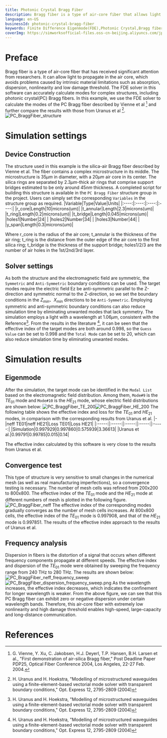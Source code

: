 ```yaml
---
title: Photonic Crystal Bragg Fiber
description: Bragg fiber is a type of air-core fiber that allows light to propagate in the air core, which avoids problems caused by intrinsic material limitation. In this example, we use SimWorks Finite Difference Solutions to calculate the modes of the PC Bragg fiber described by Vienne et al and further compare the results with those from Uranus et al.
language: en-US
businessId: photonic-crystal-bragg-fiber
keywords: Finite Difference Eigenmode(FDE),Photonic Crystal,Bragg fiber,Air-core fiber,Solve mode
coverImg: https://simworksofficial-files.oss-cn-beijing.aliyuncs.com/jpg/PC_BraggFiber_structure_20231214142813A234.jpg
---
```


# Preface

Bragg fiber is a type of air-core fiber that has received significant attention from researchers. It can allow light to propagate in the air core, which avoids problems caused by intrinsic material limitations such as absorption, dispersion, nonlinearity and low damage threshold. The FDE solver in this software can accurately calculate modes for complex structures, including photonic crystal(PC) Bragg fibers. In this example, we use the FDE solver to calculate the modes of the PC Bragg fiber described by Vienne et al [^1] and further compare the results with those from Uranus et al [^2].
![PC_BraggFiber_structure](https://simworksofficial-files.oss-cn-beijing.aliyuncs.com/mdfile/resources/img/PC_BraggFiber_structure.png)

# Simulation settings

## Device Construction

The structure used in this example is the silica-air Bragg fiber described by Vienne et al. The fiber contains a complex microstructure in its middle. The microstructure is $35 \mu m$ in diameter, with a $20 \mu m$ air core in its center. The silica rings are separated by $2.3 \mu m$-thick air rings that comprise support bridges estimated to be only around $45 nm$ thickness. A completed script for building this structure is available in the `PC Bragg Fiber` structure group in the project. Users can simply set the corresponding `Variables` in the structure group as required.
|Variable|Type|Value|Units|
|:----:|:----:|:----:|:----:|
|r_core|Length|10|microns(um)|
|t_annular|Length|2.3|microns(um)|
|t_ring|Length|0.2|microns(um)|
|t_bridge|Length|0.045|microns(um)|
|holes1|Number|24| |
|holes2|Number|34| |
|holes3|Number|44| |
|y_span|Length|0.3|microns(um)|

Where r_core is the radius of the air core; t_annular is the thickness of the air ring; t_ring is the distance from the outer edge of the air core to the first silica ring; t_bridge is the thickness of the support bridge; holes1/2/3 are the number of air holes in the 1st/2nd/3rd layer.

## Solver settings

As both the structure and the electromagnetic field are symmetric, the `Symmetric` and `Anti-Symmetric` boundary conditions can be used. The target modes require the electric field Ez be anti-symmetric parallel to the Z-direction and symmetric normal to the Z-direction, so we set the boundary conditions in the $Z_{min}、X_{min}$ directions to be `Anti-Symmetric`. Employing symmetric and anti-symmetric boundary conditions can also reduce simulation time by eliminating unwanted modes that lack symmetry. The simulation employs a light with a wavelength at $1.06 \mu m$, consistent with the Reference[^2]. From the results in the literature [^2], it can be seen that the effective index of the target modes are both around 0.998, so the `Guess Value` can be set to 0.998 and the `Total Mode` can be set to 20, which can also reduce simulation time by eliminating unwanted modes.

# Simulation results

## Eigenmode

After the simulation, the target mode can be identified in the `Modal List` based on the electromagnetic field distribution. Among them, `Mode#9` is the $TE_{01}$ mode and `Mode#10` is the $HE_{21}$ mode, whose electric field distributions are shown below:
![PC_BraggFiber_TE_200](https://simworksofficial-files.oss-cn-beijing.aliyuncs.com/mdfile/resources/img/PC_BraggFiber_TE_200.png)![PC_BraggFiber_HE_200](https://simworksofficial-files.oss-cn-beijing.aliyuncs.com/mdfile/resources/img/PC_BraggFiber_HE_200_release1.3.0.png)
The following table shows the effective index and loss for the $TE_{01}$ and $HE_{21}$ modes, in comparison with the corresponding results from Uranus et al.
|-|neff TE01|neff HE21|Loss TE01|Loss HE21|
|:-----:|:-----:|:-----:|:-----:|:-----:|
|Simulation|0.997929|0.997860|0.575939|3.36613|
|Uranus et al.|0.99791|0.99785|0.015|0.14|

The effective index calculated by this software is very close to the results from Uranus et al.

## Convergence test

This type of structure is very sensitive to small changes in the numerical mesh (as well as real manufacturing imperfections), so a convergence testing is necessary. The number of mesh cells was refined from 200x200 to 800x800. The effective index of the $TE_{01}$ mode and the $HE_{21}$ mode at different numbers of mesh is plotted in the following figure.
![PC_BraggFiber_neff](https://simworksofficial-files.oss-cn-beijing.aliyuncs.com/mdfile/resources/img/PC_BraggFiber_neff.png)
The effective index of the corresponding modes gradually converges as the number of mesh cells increases. At 800x800 cells, the effective index of the $TE_{01}$ mode is 0.997908, and that of the $HE_{21}$ mode is 0.997851. The results of the effective index approach to the results of Uranus et al.

## Frequency analysis

Dispersion in fibers is the distortion of a signal that occurs when different frequency components propagate at different speeds. The effective index and dispersion of the $TE_{01}$ mode were obtained by sweeping the frequency range from 240 THz to 280 THz. The results are shown below:
![PC_BraggFiber_neff_frequency_sweep](https://simworksofficial-files.oss-cn-beijing.aliyuncs.com/mdfile/resources/img/PC_BraggFiber_neff_frequency_sweep.png)![PC_BraggFiber_dispersion_frequency_sweep.png](https://simworksofficial-files.oss-cn-beijing.aliyuncs.com/mdfile/resources/img/PC_BraggFiber_dispersion_frequency_sweep.png)
As the wavelength increases, the effective index decreases, which indicates the confinement for longer wavelength is weaker. From the above figure, we can see that this PC Bragg fiber can exhibit zero or negative dispersion under certain wavelength bands. Therefore, this air-core fiber with extremely low nonlinearity and high damage threshold enables high-speed, large-capacity and long-distance communication.

# References

[^1]: G. Vienne, Y. Xu, C. Jakobsen, H.J. Deyerl, T.P. Hansen, B.H. Larsen et al., "First demonstration of air-silica Bragg fiber," Post Deadline Paper PDP25, Optical Fiber Conference 2004, Los Angeles, 22-27 Feb. 2004.
[^2]: H. Uranus and H. Hoekstra, "Modelling of microstructured waveguides using a finite-element-based vectorial mode solver with transparent boundary conditions," Opt. Express 12, 2795-2809 (2004)
